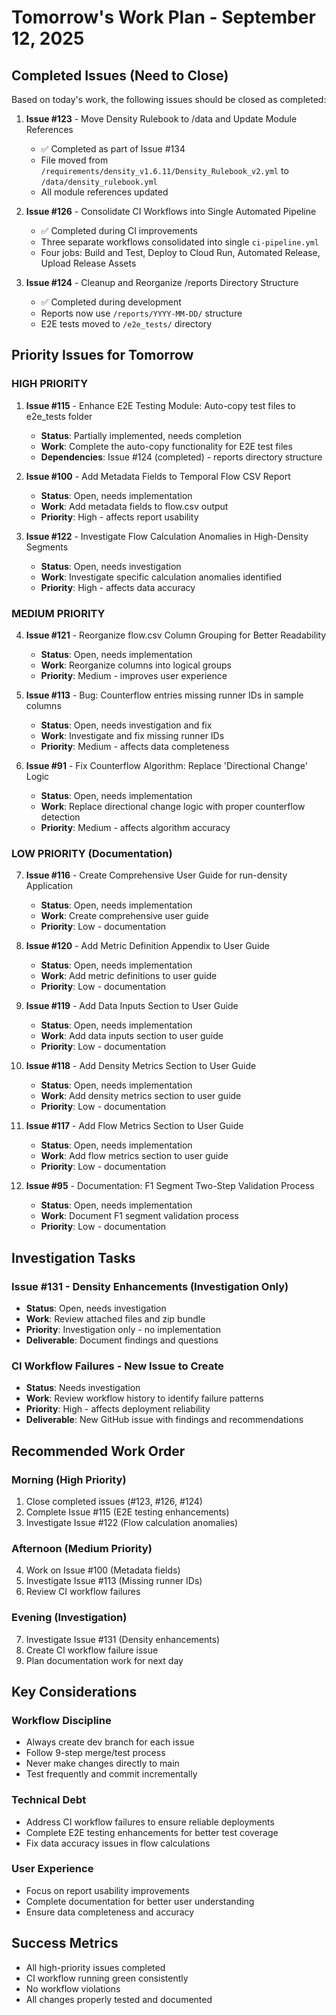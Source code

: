 # Tomorrow's Work Plan - September 12, 2025

## Completed Issues (Need to Close)
Based on today's work, the following issues should be closed as completed:

1. **Issue #123** - Move Density Rulebook to /data and Update Module References
   - ✅ Completed as part of Issue #134
   - File moved from `/requirements/density_v1.6.11/Density_Rulebook_v2.yml` to `/data/density_rulebook.yml`
   - All module references updated

2. **Issue #126** - Consolidate CI Workflows into Single Automated Pipeline
   - ✅ Completed during CI improvements
   - Three separate workflows consolidated into single `ci-pipeline.yml`
   - Four jobs: Build and Test, Deploy to Cloud Run, Automated Release, Upload Release Assets

3. **Issue #124** - Cleanup and Reorganize /reports Directory Structure
   - ✅ Completed during development
   - Reports now use `/reports/YYYY-MM-DD/` structure
   - E2E tests moved to `/e2e_tests/` directory

## Priority Issues for Tomorrow

### **HIGH PRIORITY**

1. **Issue #115** - Enhance E2E Testing Module: Auto-copy test files to e2e_tests folder
   - **Status**: Partially implemented, needs completion
   - **Work**: Complete the auto-copy functionality for E2E test files
   - **Dependencies**: Issue #124 (completed) - reports directory structure

2. **Issue #100** - Add Metadata Fields to Temporal Flow CSV Report
   - **Status**: Open, needs implementation
   - **Work**: Add metadata fields to flow.csv output
   - **Priority**: High - affects report usability

3. **Issue #122** - Investigate Flow Calculation Anomalies in High-Density Segments
   - **Status**: Open, needs investigation
   - **Work**: Investigate specific calculation anomalies identified
   - **Priority**: High - affects data accuracy

### **MEDIUM PRIORITY**

4. **Issue #121** - Reorganize flow.csv Column Grouping for Better Readability
   - **Status**: Open, needs implementation
   - **Work**: Reorganize columns into logical groups
   - **Priority**: Medium - improves user experience

5. **Issue #113** - Bug: Counterflow entries missing runner IDs in sample columns
   - **Status**: Open, needs investigation and fix
   - **Work**: Investigate and fix missing runner IDs
   - **Priority**: Medium - affects data completeness

6. **Issue #91** - Fix Counterflow Algorithm: Replace 'Directional Change' Logic
   - **Status**: Open, needs implementation
   - **Work**: Replace directional change logic with proper counterflow detection
   - **Priority**: Medium - affects algorithm accuracy

### **LOW PRIORITY (Documentation)**

7. **Issue #116** - Create Comprehensive User Guide for run-density Application
   - **Status**: Open, needs implementation
   - **Work**: Create comprehensive user guide
   - **Priority**: Low - documentation

8. **Issue #120** - Add Metric Definition Appendix to User Guide
   - **Status**: Open, needs implementation
   - **Work**: Add metric definitions to user guide
   - **Priority**: Low - documentation

9. **Issue #119** - Add Data Inputs Section to User Guide
   - **Status**: Open, needs implementation
   - **Work**: Add data inputs section to user guide
   - **Priority**: Low - documentation

10. **Issue #118** - Add Density Metrics Section to User Guide
    - **Status**: Open, needs implementation
    - **Work**: Add density metrics section to user guide
    - **Priority**: Low - documentation

11. **Issue #117** - Add Flow Metrics Section to User Guide
    - **Status**: Open, needs implementation
    - **Work**: Add flow metrics section to user guide
    - **Priority**: Low - documentation

12. **Issue #95** - Documentation: F1 Segment Two-Step Validation Process
    - **Status**: Open, needs implementation
    - **Work**: Document F1 segment validation process
    - **Priority**: Low - documentation

## Investigation Tasks

### **Issue #131** - Density Enhancements (Investigation Only)
- **Status**: Open, needs investigation
- **Work**: Review attached files and zip bundle
- **Priority**: Investigation only - no implementation
- **Deliverable**: Document findings and questions

### **CI Workflow Failures** - New Issue to Create
- **Status**: Needs investigation
- **Work**: Review workflow history to identify failure patterns
- **Priority**: High - affects deployment reliability
- **Deliverable**: New GitHub issue with findings and recommendations

## Recommended Work Order

### **Morning (High Priority)**
1. Close completed issues (#123, #126, #124)
2. Complete Issue #115 (E2E testing enhancements)
3. Investigate Issue #122 (Flow calculation anomalies)

### **Afternoon (Medium Priority)**
4. Work on Issue #100 (Metadata fields)
5. Investigate Issue #113 (Missing runner IDs)
6. Review CI workflow failures

### **Evening (Investigation)**
7. Investigate Issue #131 (Density enhancements)
8. Create CI workflow failure issue
9. Plan documentation work for next day

## Key Considerations

### **Workflow Discipline**
- Always create dev branch for each issue
- Follow 9-step merge/test process
- Never make changes directly to main
- Test frequently and commit incrementally

### **Technical Debt**
- Address CI workflow failures to ensure reliable deployments
- Complete E2E testing enhancements for better test coverage
- Fix data accuracy issues in flow calculations

### **User Experience**
- Focus on report usability improvements
- Complete documentation for better user understanding
- Ensure data completeness and accuracy

## Success Metrics
- All high-priority issues completed
- CI workflow running green consistently
- No workflow violations
- All changes properly tested and documented
